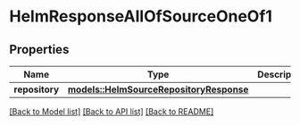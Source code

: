 # HelmResponseAllOfSourceOneOf1

## Properties

Name | Type | Description | Notes
------------ | ------------- | ------------- | -------------
**repository** | [**models::HelmSourceRepositoryResponse**](HelmSourceRepositoryResponse.md) |  | 

[[Back to Model list]](../README.md#documentation-for-models) [[Back to API list]](../README.md#documentation-for-api-endpoints) [[Back to README]](../README.md)


